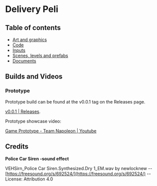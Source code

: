 # Delivery Peli

## Table of contents

- [Art and graphics](./Assets/Art/)
- [Code](./Assets/Code/)
- [Inputs](./Assets/Inputs/)
- [Scenes, levels and prefabs](./Assets/Scenes/)
- [Documents](./Assets/Docs/)

## Builds and Videos

### Prototype

Prototype build can be found at the v0.0.1 tag on the Releases page.

[v0.0.1 | Releases](https://github.com/sakuexe/delivery_trail/releases/tag/v0.0.1).

Prototype showcase video:

[Game Prototype - Team Napoleon | Youtube](https://youtu.be/dlTUYQcoQ-8?si=0jdafSI4u19v-hM2)

## Credits

**Police Car Siren -sound effect**

VEHSirn_Police Car Siren.Synthesized.Dry 1_EM.wav by newlocknew -- 
[https://freesound.org/s/692524/](https://freesound.org/s/692524/) --
License: Attribution 4.0
